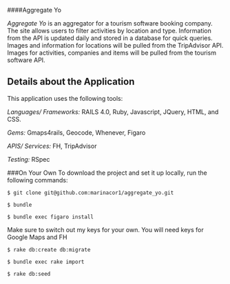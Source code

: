 ####Aggregate Yo

*Aggregate Yo* is an aggregator for a tourism software booking company.  The site allows users to filter activities by location and type.  Information from the API is updated daily and stored in a database for quick queries.  Images and information for locations will be pulled from the TripAdvisor API.  Images for activities, companies and items will be pulled from the tourism software API.


## Details about the Application

This application uses the following tools:

*Languages/ Frameworks:* RAILS 4.0, Ruby, Javascript, JQuery, HTML, and CSS.

*Gems:* Gmaps4rails, Geocode, Whenever, Figaro

*APIS/ Services:* FH, TripAdvisor

*Testing:* RSpec


###On Your Own
To download the project and set it up locally, run the following commands:

```
$ git clone git@github.com:marinacor1/aggregate_yo.git
```
```
$ bundle
```
```
$ bundle exec figaro install
```
Make sure to switch out my keys for your own. You will need keys for Google Maps and FH
```
$ rake db:create db:migrate
```
```
$ bundle exec rake import
 ```
 ```
$ rake db:seed
```
